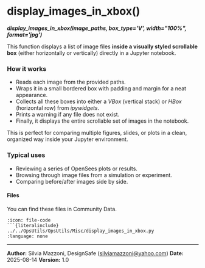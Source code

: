 # display_images_in_xbox()
***display_images_in_xbox(image_paths, box_type='V', width="100%", format='jpg')***


This function displays a list of image files **inside a visually styled scrollable box** (either horizontally or vertically) directly in a Jupyter notebook.

### How it works

* Reads each image from the provided paths.
* Wraps it in a small bordered box with padding and margin for a neat appearance.
* Collects all these boxes into either a *VBox* (vertical stack) or *HBox* (horizontal row) from *ipywidgets*.
* Prints a warning if any file does not exist.
* Finally, it displays the entire scrollable set of images in the notebook.

This is perfect for comparing multiple figures, slides, or plots in a clean, organized way inside your Jupyter environment.


###  Typical uses

* Reviewing a series of OpenSees plots or results.
* Browsing through image files from a simulation or experiment.
* Comparing before/after images side by side.

#### Files
You can find these files in Community Data.

```{dropdown} display_images_in_xbox.py
:icon: file-code
```{literalinclude} ../../OpsUtils/OpsUtils/Misc/display_images_in_xbox.py
:language: none
```

---

**Author:** Silvia Mazzoni, DesignSafe (silviamazzoni@yahoo.com)
**Date:** 2025-08-14
**Version:** 1.0